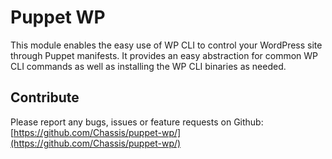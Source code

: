 # Puppet WP

This module enables the easy use of WP CLI to control your WordPress site through Puppet manifests. It provides an easy
abstraction for common WP CLI commands as well as installing the WP CLI binaries as needed.

## Contribute

Please report any bugs, issues or feature requests on Github: [https://github.com/Chassis/puppet-wp/](https://github.com/Chassis/puppet-wp/)
